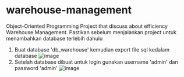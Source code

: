 # warehouse-management
Object-Oriented Programming Project that discuss about efficiency Warehouse Management.
Pastikan sebelum menjalankan project untuk menambahkan database terlebih dahulu
1. Buat database 'db_warehouse' kemudian export file sql kedalam database
![image](https://github.com/AsyerPradana/warehouse-management/assets/157374618/bf2211cc-4a4f-4888-b371-6bc46bb9e834)
2. Setelah database dibuat untuk login gunakan username 'admin' dan password 'admin'
![image](https://github.com/AsyerPradana/warehouse-management/assets/157374618/3db22e9d-04ef-4743-a897-9ca7578b9994)
